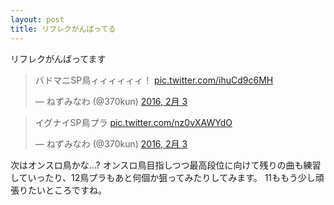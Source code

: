 ```yaml
---
layout: post
title: リフレクがんばってる
---
```


リフレクがんばってます

<blockquote class="twitter-tweet" data-lang="ja"><p lang="ja" dir="ltr">バドマニSP鳥ィィィィィィ！ <a href="https://t.co/ihuCd9c6MH">pic.twitter.com/ihuCd9c6MH</a></p>&mdash; ねずみなわ (@370kun) <a href="https://twitter.com/370kun/status/694770305252757504">2016, 2月 3</a></blockquote>
<script async src="//platform.twitter.com/widgets.js" charset="utf-8"></script>

<blockquote class="twitter-tweet" data-lang="ja"><p lang="ja" dir="ltr">イグナイSP鳥プラ <a href="https://t.co/nz0vXAWYdO">pic.twitter.com/nz0vXAWYdO</a></p>&mdash; ねずみなわ (@370kun) <a href="https://twitter.com/370kun/status/694793699008471040">2016, 2月 3</a></blockquote>
<script async src="//platform.twitter.com/widgets.js" charset="utf-8"></script>

次はオンスロ鳥かな...? 
オンスロ鳥目指しつつ最高段位に向けて残りの曲も練習していったり、12鳥プラもあと何個か狙ってみたりしてみます。
11ももう少し頑張りたいところですね。
